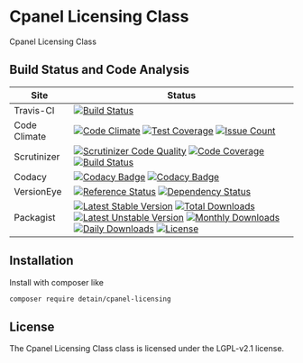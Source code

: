 # Cpanel Licensing Class

Cpanel Licensing Class

## Build Status and Code Analysis

Site          | Status
--------------|---------------------------
Travis-CI     | [![Build Status](https://travis-ci.org/detain/cpanel-licensing.svg?branch=master)](https://travis-ci.org/detain/cpanel-licensing)
Code Climate  | [![Code Climate](https://codeclimate.com/github/detain/cpanel-licensing/badges/gpa.svg)](https://codeclimate.com/github/detain/cpanel-licensing) [![Test Coverage](https://codeclimate.com/github/detain/cpanel-licensing/badges/coverage.svg)](https://codeclimate.com/github/detain/cpanel-licensing/coverage) [![Issue Count](https://codeclimate.com/github/detain/cpanel-licensing/badges/issue_count.svg)](https://codeclimate.com/github/detain/cpanel-licensing)
Scrutinizer   | [![Scrutinizer Code Quality](https://scrutinizer-ci.com/g/detain/cpanel-licensing/badges/quality-score.png?b=master)](https://scrutinizer-ci.com/g/detain/cpanel-licensing/?branch=master) [![Code Coverage](https://scrutinizer-ci.com/g/detain/cpanel-licensing/badges/coverage.png?b=master)](https://scrutinizer-ci.com/g/detain/cpanel-licensing/?branch=master) [![Build Status](https://scrutinizer-ci.com/g/detain/cpanel-licensing/badges/build.png?b=master)](https://scrutinizer-ci.com/g/detain/cpanel-licensing/build-status/master)
Codacy        | [![Codacy Badge](https://api.codacy.com/project/badge/Grade/226251fc068f4fd5b4b4ef9a40011d06)](https://www.codacy.com/app/detain/cpanel-licensing) [![Codacy Badge](https://api.codacy.com/project/badge/Coverage/25fa74eb74c947bf969602fcfe87e349)](https://www.codacy.com/app/detain/cpanel-licensing?utm_source=github.com&utm_medium=referral&utm_content=detain/cpanel-licensing&utm_campaign=Badge_Coverage)
VersionEye    | [![Reference Status](https://www.versioneye.com/php/detain:cpanel-licensing/reference_badge.svg?style=flat)](https://www.versioneye.com/php/detain:cpanel-licensing/references) [![Dependency Status](https://www.versioneye.com/user/projects/592f7318bafc5500414dfd2a/badge.svg?style=flat-square)](https://www.versioneye.com/user/projects/592f7318bafc5500414dfd2a)
Packagist     | [![Latest Stable Version](https://poser.pugx.org/detain/cpanel-licensing/version)](https://packagist.org/packages/detain/cpanel-licensing) [![Total Downloads](https://poser.pugx.org/detain/cpanel-licensing/downloads)](https://packagist.org/packages/detain/cpanel-licensing) [![Latest Unstable Version](https://poser.pugx.org/detain/cpanel-licensing/v/unstable)](//packagist.org/packages/detain/cpanel-licensing) [![Monthly Downloads](https://poser.pugx.org/detain/cpanel-licensing/d/monthly)](https://packagist.org/packages/detain/cpanel-licensing) [![Daily Downloads](https://poser.pugx.org/detain/cpanel-licensing/d/daily)](https://packagist.org/packages/detain/cpanel-licensing) [![License](https://poser.pugx.org/detain/cpanel-licensing/license)](https://packagist.org/packages/detain/cpanel-licensing)


## Installation

Install with composer like

```sh
composer require detain/cpanel-licensing
```

## License

The Cpanel Licensing Class class is licensed under the LGPL-v2.1 license.

